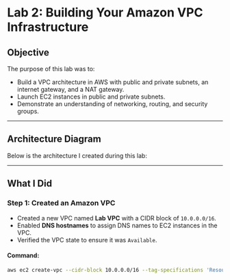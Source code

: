 # Lab 2: Building Your Amazon VPC Infrastructure

## Objective
The purpose of this lab was to:
- Build a VPC architecture in AWS with public and private subnets, an internet gateway, and a NAT gateway.
- Launch EC2 instances in public and private subnets.
- Demonstrate an understanding of networking, routing, and security groups.

---

## Architecture Diagram
Below is the architecture I created during this lab:



---

## What I Did

### Step 1: Created an Amazon VPC
- Created a new VPC named **Lab VPC** with a CIDR block of `10.0.0.0/16`.
- Enabled **DNS hostnames** to assign DNS names to EC2 instances in the VPC.
- Verified the VPC state to ensure it was `Available`.

#### Command:
```bash
aws ec2 create-vpc --cidr-block 10.0.0.0/16 --tag-specifications 'ResourceType=vpc,Tags=[{Key=Name,Value=Lab VPC}]'
